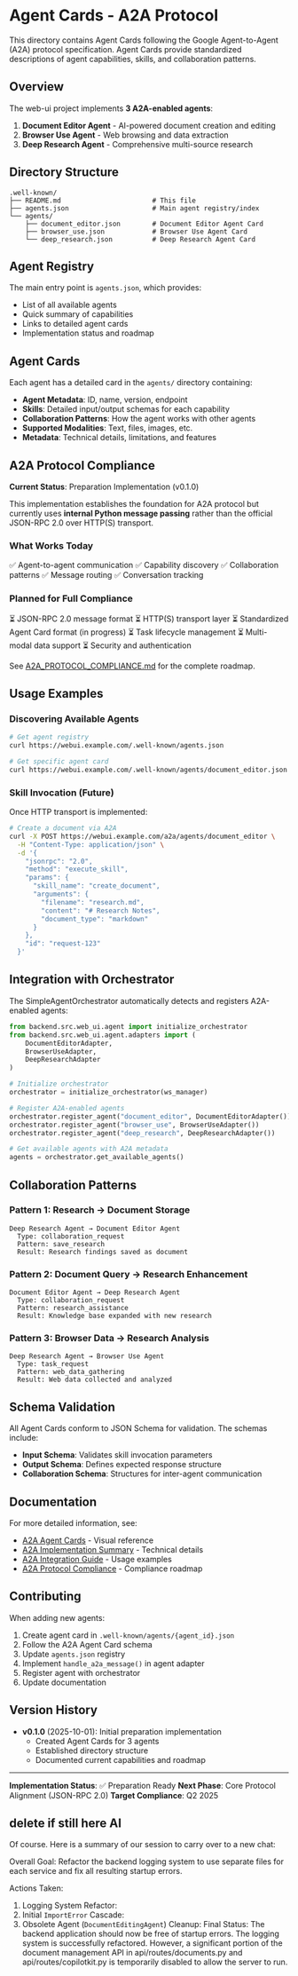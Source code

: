 # Agent Cards - A2A Protocol

This directory contains Agent Cards following the Google Agent-to-Agent (A2A) protocol specification. Agent Cards provide standardized descriptions of agent capabilities, skills, and collaboration patterns.

## Overview

The web-ui project implements **3 A2A-enabled agents**:

1. **Document Editor Agent** - AI-powered document creation and editing
2. **Browser Use Agent** - Web browsing and data extraction
3. **Deep Research Agent** - Comprehensive multi-source research

## Directory Structure

```
.well-known/
├── README.md                       # This file
├── agents.json                     # Main agent registry/index
└── agents/
    ├── document_editor.json        # Document Editor Agent Card
    ├── browser_use.json            # Browser Use Agent Card
    └── deep_research.json          # Deep Research Agent Card
```

## Agent Registry

The main entry point is `agents.json`, which provides:
- List of all available agents
- Quick summary of capabilities
- Links to detailed agent cards
- Implementation status and roadmap

## Agent Cards

Each agent has a detailed card in the `agents/` directory containing:

- **Agent Metadata**: ID, name, version, endpoint
- **Skills**: Detailed input/output schemas for each capability
- **Collaboration Patterns**: How the agent works with other agents
- **Supported Modalities**: Text, files, images, etc.
- **Metadata**: Technical details, limitations, and features

## A2A Protocol Compliance

**Current Status**: Preparation Implementation (v0.1.0)

This implementation establishes the foundation for A2A protocol but currently uses **internal Python message passing** rather than the official JSON-RPC 2.0 over HTTP(S) transport.

### What Works Today
✅ Agent-to-agent communication
✅ Capability discovery
✅ Collaboration patterns
✅ Message routing
✅ Conversation tracking

### Planned for Full Compliance
⏳ JSON-RPC 2.0 message format
⏳ HTTP(S) transport layer
⏳ Standardized Agent Card format (in progress)
⏳ Task lifecycle management
⏳ Multi-modal data support
⏳ Security and authentication

See [A2A_PROTOCOL_COMPLIANCE.md](../backend/src/web_ui/agent/A2A_PROTOCOL_COMPLIANCE.md) for the complete roadmap.

## Usage Examples

### Discovering Available Agents

```bash
# Get agent registry
curl https://webui.example.com/.well-known/agents.json

# Get specific agent card
curl https://webui.example.com/.well-known/agents/document_editor.json
```

### Skill Invocation (Future)

Once HTTP transport is implemented:

```bash
# Create a document via A2A
curl -X POST https://webui.example.com/a2a/agents/document_editor \
  -H "Content-Type: application/json" \
  -d '{
    "jsonrpc": "2.0",
    "method": "execute_skill",
    "params": {
      "skill_name": "create_document",
      "arguments": {
        "filename": "research.md",
        "content": "# Research Notes",
        "document_type": "markdown"
      }
    },
    "id": "request-123"
  }'
```

## Integration with Orchestrator

The SimpleAgentOrchestrator automatically detects and registers A2A-enabled agents:

```python
from backend.src.web_ui.agent import initialize_orchestrator
from backend.src.web_ui.agent.adapters import (
    DocumentEditorAdapter,
    BrowserUseAdapter,
    DeepResearchAdapter
)

# Initialize orchestrator
orchestrator = initialize_orchestrator(ws_manager)

# Register A2A-enabled agents
orchestrator.register_agent("document_editor", DocumentEditorAdapter())
orchestrator.register_agent("browser_use", BrowserUseAdapter())
orchestrator.register_agent("deep_research", DeepResearchAdapter())

# Get available agents with A2A metadata
agents = orchestrator.get_available_agents()
```

## Collaboration Patterns

### Pattern 1: Research → Document Storage
```
Deep Research Agent → Document Editor Agent
  Type: collaboration_request
  Pattern: save_research
  Result: Research findings saved as document
```

### Pattern 2: Document Query → Research Enhancement
```
Document Editor Agent → Deep Research Agent
  Type: collaboration_request
  Pattern: research_assistance
  Result: Knowledge base expanded with new research
```

### Pattern 3: Browser Data → Research Analysis
```
Deep Research Agent → Browser Use Agent
  Type: task_request
  Pattern: web_data_gathering
  Result: Web data collected and analyzed
```

## Schema Validation

All Agent Cards conform to JSON Schema for validation. The schemas include:

- **Input Schema**: Validates skill invocation parameters
- **Output Schema**: Defines expected response structure
- **Collaboration Schema**: Structures for inter-agent communication

## Documentation

For more detailed information, see:

- [A2A Agent Cards](../backend/src/web_ui/agent/A2A_AGENT_CARDS.md) - Visual reference
- [A2A Implementation Summary](../backend/src/web_ui/agent/A2A_IMPLEMENTATION_SUMMARY.md) - Technical details
- [A2A Integration Guide](../backend/src/web_ui/agent/A2A_INTEGRATION_GUIDE.md) - Usage examples
- [A2A Protocol Compliance](../backend/src/web_ui/agent/A2A_PROTOCOL_COMPLIANCE.md) - Compliance roadmap

## Contributing

When adding new agents:

1. Create agent card in `.well-known/agents/{agent_id}.json`
2. Follow the A2A Agent Card schema
3. Update `agents.json` registry
4. Implement `handle_a2a_message()` in agent adapter
5. Register agent with orchestrator
6. Update documentation

## Version History

- **v0.1.0** (2025-10-01): Initial preparation implementation
  - Created Agent Cards for 3 agents
  - Established directory structure
  - Documented current capabilities and roadmap

---

  **Implementation Status**: ✅ Preparation Ready
  **Next Phase**: Core Protocol Alignment (JSON-RPC 2.0)
  **Target Compliance**: Q2 2025


## delete if still here AI
 Of course. Here is a summary of our session to carry over to a new chat:

  Overall Goal: Refactor the backend logging system to use separate files for each service and fix all resulting startup errors.

  Actions Taken:


   1. Logging System Refactor:
   2. Initial `ImportError` Cascade:
   3. Obsolete Agent (`DocumentEditingAgent`) Cleanup:
  Final Status:
  The backend application should now be free of startup errors. The logging system is successfully refactored. However, a significant portion of the document management API in
  api/routes/documents.py and api/routes/copilotkit.py is temporarily disabled to allow the server to run.